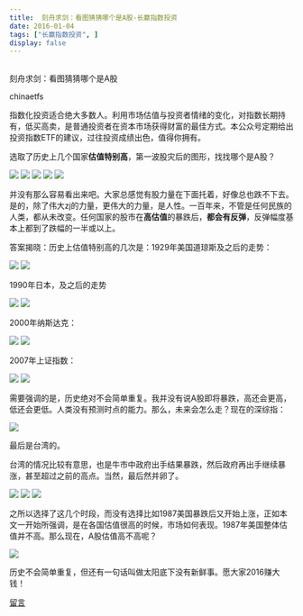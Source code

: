 ```yaml
---
title:  刻舟求剑：看图猜猜哪个是A股-长赢指数投资
date: 2016-01-04
tags: ["长赢指数投资", ]
display: false
---
```



## 



刻舟求剑：看图猜猜哪个是A股




chinaetfs




指数化投资适合绝大多数人。利用市场估值与投资者情绪的变化，对指数长期持有，低买高卖，是普通投资者在资本市场获得财富的最佳方式。本公众号定期给出投资指数ETF的建议，过往投资成绩出色，值得你拥有。


选取了历史上几个国家**估值特别高**，第一波股灾后的图形，找找哪个是A股？



<img data-s="300,640" data-type="png" src="http://mmbiz.qpic.cn/mmbiz/SEPick5M9xjPMD2yM3h9UH0Frw7mlY4qSt85RJibQ34QWxo0smk2vxy5xBqa1TZIOJ7dF68HDKUQwmcxLIkpwobA/0?wx_fmt=png" data-ratio="0.697841726618705" data-w=""/>

<img data-s="300,640" data-type="png" src="http://mmbiz.qpic.cn/mmbiz/SEPick5M9xjPMD2yM3h9UH0Frw7mlY4qSpryyRt7HdruaNWvCtGWNvGIFAR78dWgmeMb2PenwkTPQFMSib9LW6cA/0?wx_fmt=png" style="" data-ratio="0.8075539568345323" data-w=""/>

<img data-s="300,640" data-type="png" src="http://mmbiz.qpic.cn/mmbiz/SEPick5M9xjPMD2yM3h9UH0Frw7mlY4qSWKYpOfHxKhxVnJEjR4gNx2a9LRZ63eBia9LqINUOkicSwPQxibua9n6Vw/0?wx_fmt=png" style="" data-ratio="0.8741007194244604" data-w=""/>

<img data-s="300,640" data-type="png" src="http://mmbiz.qpic.cn/mmbiz/SEPick5M9xjPMD2yM3h9UH0Frw7mlY4qSzaJgI77YBcD9BWofMETOBvyHn4O1FqiaufvCKvu7lJd7nUApLr49Hqw/0?wx_fmt=png" style="" data-ratio="0.49460431654676257" data-w=""/>

<img data-s="300,640" data-type="png" src="http://mmbiz.qpic.cn/mmbiz/SEPick5M9xjPMD2yM3h9UH0Frw7mlY4qSzXYLXYuLmiadfLv1TT9GwxxcUBF5tlEia60rxdzTQGmbhIPREGVoXAXQ/0?wx_fmt=png" style="" data-ratio="0.43884892086330934" data-w=""/>



并没有那么容易看出来吧。大家总感觉有股力量在下面托着，好像总也跌不下去。是的，除了伟大zj的力量，更伟大的力量，是人性。一百年来，不管是任何民族的人类，都从未改变。任何国家的股市在**高估值**的暴跌后，**都会有反弹**，反弹幅度基本上都到了跌幅的一半或以上。

答案揭晓：历史上估值特别高的几次是：1929年美国道琼斯及之后的走势：





<img data-s="300,640" data-type="png" src="http://mmbiz.qpic.cn/mmbiz/SEPick5M9xjPMD2yM3h9UH0Frw7mlY4qSt85RJibQ34QWxo0smk2vxy5xBqa1TZIOJ7dF68HDKUQwmcxLIkpwobA/0?wx_fmt=png" style="" data-ratio="0.697841726618705" data-w=""/>

<img data-s="300,640" data-type="png" src="http://mmbiz.qpic.cn/mmbiz/SEPick5M9xjPMD2yM3h9UH0Frw7mlY4qSvh44D59EZOCKFCKBLHdqxTnt1jJ1mqPcGOb8kVpYehdrVgcE27OKKQ/0?wx_fmt=png" style="" data-ratio="0.5971223021582733" data-w=""/>



1990年日本，及之后的走势





<img data-s="300,640" data-type="png" src="http://mmbiz.qpic.cn/mmbiz/SEPick5M9xjPMD2yM3h9UH0Frw7mlY4qSpryyRt7HdruaNWvCtGWNvGIFAR78dWgmeMb2PenwkTPQFMSib9LW6cA/0?wx_fmt=png" style="" data-ratio="0.8075539568345323" data-w=""/>

<img data-s="300,640" data-type="png" src="http://mmbiz.qpic.cn/mmbiz/SEPick5M9xjPMD2yM3h9UH0Frw7mlY4qSAhrWuVKM9vjURgPGZTGWllZGnmpPdqQokjmgYxGaibUwmo4IeiaD3J2Q/0?wx_fmt=png" style="" data-ratio="0.5359712230215827" data-w=""/>





2000年纳斯达克：





<img data-s="300,640" data-type="png" src="http://mmbiz.qpic.cn/mmbiz/SEPick5M9xjPMD2yM3h9UH0Frw7mlY4qSWKYpOfHxKhxVnJEjR4gNx2a9LRZ63eBia9LqINUOkicSwPQxibua9n6Vw/0?wx_fmt=png" style="" data-ratio="0.8741007194244604" data-w=""/>

<img data-s="300,640" data-type="png" src="http://mmbiz.qpic.cn/mmbiz/SEPick5M9xjPMD2yM3h9UH0Frw7mlY4qSqgW08DnuYOHLqH82Yr8ZiczQrUSK2c7CLha3ONxeTWWcIdzyfZmDjBQ/0?wx_fmt=png" style="" data-ratio="0.5377697841726619" data-w=""/>





2007年上证指数：





<img data-s="300,640" data-type="png" src="http://mmbiz.qpic.cn/mmbiz/SEPick5M9xjPMD2yM3h9UH0Frw7mlY4qSzaJgI77YBcD9BWofMETOBvyHn4O1FqiaufvCKvu7lJd7nUApLr49Hqw/0?wx_fmt=png" style="" data-ratio="0.49460431654676257" data-w=""/>

<img data-s="300,640" data-type="png" src="http://mmbiz.qpic.cn/mmbiz/SEPick5M9xjPMD2yM3h9UH0Frw7mlY4qSP46FXRz2TKYJQmlggnOvCxaGOT4Em8pMTEl5SDM0YKQ9sc0Y6f9icDg/0?wx_fmt=png" style="" data-ratio="0.39748201438848924" data-w=""/>



需要强调的是，历史绝对不会简单重复。我并没有说A股即将暴跌，高还会更高，低还会更低。人类没有预测时点的能力。那么，未来会怎么走？现在的深综指：



<img data-s="300,640" data-type="png" src="http://mmbiz.qpic.cn/mmbiz/SEPick5M9xjPMD2yM3h9UH0Frw7mlY4qSzXYLXYuLmiadfLv1TT9GwxxcUBF5tlEia60rxdzTQGmbhIPREGVoXAXQ/0?wx_fmt=png" data-ratio="0.43884892086330934" data-w=""/>



最后是台湾的。



台湾的情况比较有意思，也是牛市中政府出手结果暴跌，然后政府再出手继续暴涨，甚至超过之前的高点。当然，最后然并卵了。





<img data-s="300,640" data-type="png" src="http://mmbiz.qpic.cn/mmbiz/SEPick5M9xjPMD2yM3h9UH0Frw7mlY4qSd0h4Ohia5ZOzdpzLlg6GFjmhj8JpicQIrebTfRzicGtNXe1UsRey0V65g/0?wx_fmt=png" style="" data-ratio="0.9755434782608695" data-w="368"/>

<img data-s="300,640" data-type="png" src="http://mmbiz.qpic.cn/mmbiz/SEPick5M9xjPMD2yM3h9UH0Frw7mlY4qSawrWm7HlrzvuvKnoANnPoWHWSHF5BBNcv0wS5icjdyPAY3woqWDRlAA/0?wx_fmt=png" style="" data-ratio="1.2298288508557458" data-w="409"/>

<img data-s="300,640" data-type="png" src="http://mmbiz.qpic.cn/mmbiz/SEPick5M9xjPMD2yM3h9UH0Frw7mlY4qSZJiasxByUghyw8aEfH6e46X4t4Rw4jNjWw2EGzJojr5HGYcL8cm7vvA/0?wx_fmt=png" style="" data-ratio="1.1820276497695852" data-w="434"/>





之所以选择了这几个时段，而没有选择比如1987美国暴跌后又开始上涨，正如本文一开始所强调，是在各国估值很高的时候，市场如何表现。1987年美国整体估值并不高。那么现在，A股估值高不高呢？



<img data-s="300,640" data-type="png" src="http://mmbiz.qpic.cn/mmbiz/SEPick5M9xjPMD2yM3h9UH0Frw7mlY4qS0wInFAWIoE1VmCkCHYsnB0D3MuDES50NqjORfRBdN4Qe9bKLOMSehQ/0?wx_fmt=png" data-ratio="0.6276978417266187" data-w=""/>



历史不会简单重复，但还有一句话叫做太阳底下没有新鲜事。愿大家2016赚大钱！













[留言](javascript:;)